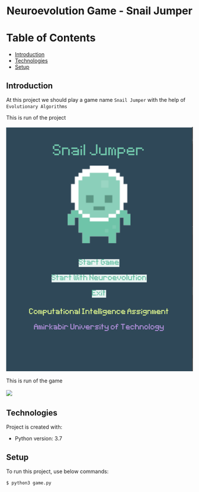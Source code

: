 # <p align="center">Neuroevolution Game - Snail Jumper</p> 

# Table of Contents
- [Introduction](https://github.com/mohammadtavakoli78/Computational-Intelligence/tree/master/Project%203%20(Neuroevolution%20Game%20-%20SnailJ%20umper)#introduction)
- [Technologies](https://github.com/mohammadtavakoli78/Computational-Intelligence/tree/master/Project%203%20(Neuroevolution%20Game%20-%20SnailJ%20umper)#technologies)
- [Setup](https://github.com/mohammadtavakoli78/Computational-Intelligence/tree/master/Project%203%20(Neuroevolution%20Game%20-%20SnailJ%20umper)#setup)

## Introduction
At this project we should play a game name ```Snail Jumper``` with the help of ```Evolutionary Algorithms```<br>

This is run of the project<br><br>
![](https://github.com/mohammadtavakoli78/Computational-Intelligence/blob/master/Project%203%20(Neuroevolution%20Game%20-%20SnailJ%20umper)/run.PNG)<br>

This is run of the game<br><br>
![](https://github.com/mohammadtavakoli78/Computational-Intelligence/blob/master/Project%203%20(Neuroevolution%20Game%20-%20SnailJ%20umper)/run.gif)<br>

## Technologies
Project is created with:
* Python version: 3.7

## Setup
To run this project, use below commands:
```
$ python3 game.py
```
